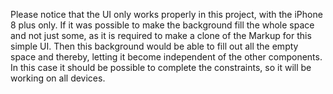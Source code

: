 Please notice that the UI only works properly in this project, with the iPhone 8 plus only.
If it was possible to make the background fill the whole space and not just some, as it is required to make a clone of the Markup for this simple UI. Then this background would be able to fill out all the empty space and thereby, letting it become independent of the other components. In this case it should be possible to complete the constraints, so it will be working on all devices.